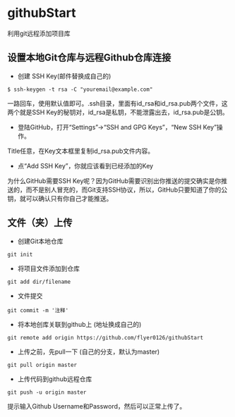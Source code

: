 # githubStart
利用git远程添加项目库

## 设置本地Git仓库与远程Github仓库连接 
- 创建 SSH Key(邮件替换成自己的)
```
$ ssh-keygen -t rsa -C "youremail@example.com"
```
一路回车，使用默认值即可。.ssh目录，里面有id_rsa和id_rsa.pub两个文件，这两个就是SSH Key的秘钥对，id_rsa是私钥，不能泄露出去，id_rsa.pub是公钥。

- 登陆GitHub，打开“Settings”->“SSH and GPG Keys”，“New SSH Key”操作。

Title任意，在Key文本框里复制id_rsa.pub文件内容。

- 点“Add SSH Key”，你就应该看到已经添加的Key

为什么GitHub需要SSH Key呢？因为GitHub需要识别出你推送的提交确实是你推送的，而不是别人冒充的，而Git支持SSH协议，所以，GitHub只要知道了你的公钥，就可以确认只有你自己才能推送。

## 文件（夹）上传
- 创建Git本地仓库 
```
git init
```
- 将项目文件添加到仓库
```
git add dir/filename
```
- 文件提交
```
git commit -m '注释'
```
- 将本地创库关联到github上 (地址换成自己的)
```
git remote add origin https://github.com/flyer0126/githubStart
```
- 上传之前，先pull一下 (自己的分支，默认为master)
```
git pull origin master
```
- 上传代码到github远程仓库
```
git push -u origin master
```
提示输入Github Username和Password，然后可以正常上传了。 
